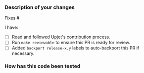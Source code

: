 <!--
Thank you for helping to improve Upjet!

Please read through Upjet's contribution process if this is your first time
opening an Upjet pull request. Find us in
https://crossplane.slack.com/archives/C05T19TB729 if you need any help
contributing.
-->

### Description of your changes

<!--
Briefly describe what this pull request does. Be sure to direct your
reviewers' attention to anything that needs special consideration.

We love pull requests that resolve an open Upjet issue. If yours does, you
can uncomment the below line to indicate which issue your PR fixes, for example
"Fixes #500":
-->

Fixes #

I have:

- [ ] Read and followed Upjet's [contribution process].
- [ ] Run `make reviewable` to ensure this PR is ready for review.
- [ ] Added `backport release-x.y` labels to auto-backport this PR if necessary.

### How has this code been tested

<!--
Before reviewers can be confident in the correctness of this pull request, it
needs to tested and shown to be correct. Briefly describe the testing that has
already been done or which is planned for this change.
-->

[contribution process]: https://github.com/jwefers/upjet/blob/main/CONTRIBUTING.md
